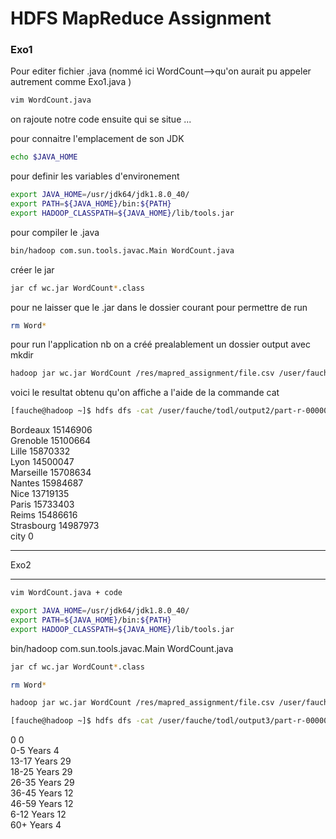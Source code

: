 # HDFS MapReduce Assignment
### Exo1


Pour editer fichier .java 
(nommé ici WordCount-->qu'on aurait pu appeler autrement comme Exo1.java )
```sh
vim WordCount.java
```
on rajoute notre code ensuite qui se situe ...



pour connaitre l'emplacement de son JDK
```sh
echo $JAVA_HOME
```

pour definir les variables d'environement
```sh
export JAVA_HOME=/usr/jdk64/jdk1.8.0_40/
export PATH=${JAVA_HOME}/bin:${PATH}
export HADOOP_CLASSPATH=${JAVA_HOME}/lib/tools.jar
```
pour compiler le .java
```sh
bin/hadoop com.sun.tools.javac.Main WordCount.java
```
créer le jar
```sh
jar cf wc.jar WordCount*.class
```
pour ne laisser que le .jar dans le dossier courant pour permettre de run
```sh
rm Word*
```
pour run l'application nb on a créé prealablement un dossier output avec mkdir
```sh
hadoop jar wc.jar WordCount /res/mapred_assignment/file.csv /user/fauche/todl/output2
```

voici le resultat obtenu qu'on affiche a l'aide de la commande cat
```sh
[fauche@hadoop ~]$ hdfs dfs -cat /user/fauche/todl/output2/part-r-00000
```

Bordeaux         15146906  
Grenoble         15100664  
Lille            15870332  
Lyon             14500047  
Marseille        15708634  
Nantes           15984687  
Nice             13719135  
Paris            15733403  
Reims            15486616  
Strasbourg       14987973  
city             0

***********
Exo2
***********
```sh
vim WordCount.java + code
```


```sh
export JAVA_HOME=/usr/jdk64/jdk1.8.0_40/
export PATH=${JAVA_HOME}/bin:${PATH}
export HADOOP_CLASSPATH=${JAVA_HOME}/lib/tools.jar
```

bin/hadoop com.sun.tools.javac.Main WordCount.java
```sh
jar cf wc.jar WordCount*.class
```

```sh
rm Word*
```

```sh
hadoop jar wc.jar WordCount /res/mapred_assignment/file.csv /user/fauche/todl/output3
```

```sh
[fauche@hadoop ~]$ hdfs dfs -cat /user/fauche/todl/output3/part-r-00000
```

0               0  
0-5 Years       4  
13-17 Years     29  
18-25 Years     29  
26-35 Years     29  
36-45 Years     12  
46-59 Years     12  
6-12 Years      12  
60+ Years       4  


